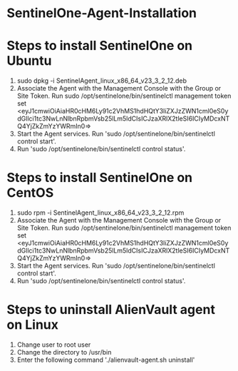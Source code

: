 # SentinelOne-Agent-Installation

# Steps to install SentinelOne on Ubuntu
1. sudo dpkg -i SentinelAgent_linux_x86_64_v23_3_2_12.deb
2. Associate the Agent with the Management Console with the Group or Site Token. Run sudo /opt/sentinelone/bin/sentinelctl management token set <eyJ1cmwiOiAiaHR0cHM6Ly91c2VhMS1hdHQtY3liZXJzZWN1cml0eS0ydGllci1tc3NwLnNlbnRpbmVsb25lLm5ldCIsICJzaXRlX2tleSI6ICIyMDcxNTQ4YjZkZmYzYWRmIn0=>
3. Start the Agent services. Run 'sudo /opt/sentinelone/bin/sentinelctl control start'.
4.  Run 'sudo /opt/sentinelone/bin/sentinelctl control status'.

# Steps to install SentinelOne on CentOS
1. sudo rpm -i SentinelAgent_linux_x86_64_v23_3_2_12.rpm
2. Associate the Agent with the Management Console with the Group or Site Token. Run sudo /opt/sentinelone/bin/sentinelctl management token set <eyJ1cmwiOiAiaHR0cHM6Ly91c2VhMS1hdHQtY3liZXJzZWN1cml0eS0ydGllci1tc3NwLnNlbnRpbmVsb25lLm5ldCIsICJzaXRlX2tleSI6ICIyMDcxNTQ4YjZkZmYzYWRmIn0=>
3. Start the Agent services. Run 'sudo /opt/sentinelone/bin/sentinelctl control start'.
4.  Run 'sudo /opt/sentinelone/bin/sentinelctl control status'.

# Steps to uninstall AlienVault agent on Linux 
1. Change user to root user 
2. Change the directory to /usr/bin
3. Enter the following command './alienvault-agent.sh uninstall'
 
